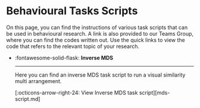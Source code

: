 # Behavioural Tasks Scripts

On this page, you can find the instructions of various task scripts that can be used in behavioural research. A link is also provided to our Teams Group, where you can find the codes written out. Use the quick links to view the code that refers to the relevant topic of your research.

<div class="grid cards" markdown>

- :fontawesome-solid-flask: **Inverse MDS**

    ---

    Here you can find an inverse MDS task script to run a visual similarity multi arrangement.

    [:octicons-arrow-right-24: View Inverse MDS task script][mds-script.md]

